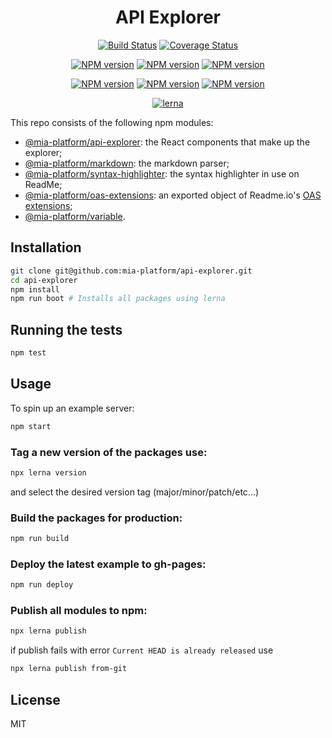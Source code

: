 <div align="center">

# API Explorer

[![Build Status][travis-svg]][travis-link]
[![Coverage Status][coverall-svg]][coverall-io]

[![NPM version][npmjs-apiexplorer-svg]][npmjs-apiexplorer]
[![NPM version][npmjs-apilogs-svg]][npmjs-apilogs]
[![NPM version][npmjs-markdown-svg]][npmjs-markdown]

[![NPM version][npmjs-syntaxhighlighter-svg]][npmjs-syntaxhighlighter]
[![NPM version][npmjs-oasextensions-svg]][npmjs-oasextensions]
[![NPM version][npmjs-variable-svg]][npmjs-variable]


[![lerna][lerna-svg]][lerna-link]

</div>

This repo consists of the following npm modules:
- [@mia-platform/api-explorer][npmjs-apiexplorer]: the React components that make up the explorer;
- [@mia-platform/markdown][npmjs-markdown]: the markdown parser;
- [@mia-platform/syntax-highlighter][npmjs-syntaxhighlighter]: the syntax highlighter in use on ReadMe;
- [@mia-platform/oas-extensions][npmjs-oasextensions]: an exported object of Readme.io's [OAS extensions](https://readme.readme.io/v2.0/docs/swagger-extensions);
- [@mia-platform/variable][npmjs-variable].

## Installation

```sh
git clone git@github.com:mia-platform/api-explorer.git
cd api-explorer
npm install
npm run boot # Installs all packages using lerna
```

## Running the tests

```sh
npm test
```

## Usage

To spin up an example server:

```sh
npm start
```

### Tag a new version of the packages use:

```sh
npx lerna version
```
and select the desired version tag (major/minor/patch/etc...)

### Build the packages for production:

```sh
npm run build
```

### Deploy the latest example to gh-pages:

```sh
npm run deploy
```

### Publish all modules to npm:

```sh
npx lerna publish
```

if publish fails with error `Current HEAD is already released` use 

```sh
npx lerna publish from-git
```

## License

MIT

<!-- Links -->
[travis-svg]: https://travis-ci.org/mia-platform/api-explorer.svg?branch=master
[travis-link]: https://travis-ci.org/mia-platform/api-explorer
[lerna-svg]: https://img.shields.io/badge/maintained%20with-lerna-cc00ff.svg
[lerna-link]: https://lerna.js.org
[coverall-svg]: https://coveralls.io/repos/github/mia-platform/api-explorer/badge.svg
[coverall-io]: https://coveralls.io/github/mia-platform/api-explorer

[npmjs-apiexplorer-svg]: https://img.shields.io/npm/v/@mia-platform/api-explorer.svg?logo=npm
[npmjs-apiexplorer]: https://www.npmjs.com/package/@mia-platform/api-explorer

[npmjs-apilogs-svg]: https://img.shields.io/npm/v/@mia-platform/api-logs.svg?logo=npm
[npmjs-apilogs]: https://www.npmjs.com/package/@mia-platform/api-logs

[npmjs-markdown-svg]: https://img.shields.io/npm/v/@mia-platform/markdown.svg?logo=npm
[npmjs-markdown]: https://www.npmjs.com/package/@mia-platform/markdown

[npmjs-syntaxhighlighter-svg]: https://img.shields.io/npm/v/@mia-platform/syntax-highlighter.svg?logo=npm
[npmjs-syntaxhighlighter]: https://www.npmjs.com/package/@mia-platform/syntax-highlighter

[npmjs-oasextensions-svg]: https://img.shields.io/npm/v/@mia-platform/oas-extensions.svg?logo=npm
[npmjs-oasextensions]: https://www.npmjs.com/package/@mia-platform/oas-extensions

[npmjs-variable-svg]: https://img.shields.io/npm/v/@mia-platform/variable.svg?logo=npm
[npmjs-variable]: https://www.npmjs.com/package/@mia-platform/variable

